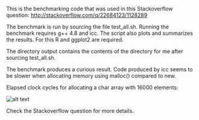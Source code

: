 This is the benchmarking code that was used in this Stackoverflow question:
http://stackoverflow.com/q/22684123/1128289

The benchmark is run by sourcing the file test_all.sh. Running the benchmark
requires g++ 4.8 and icc.  The script also plots and summarizes the results.
For this R and ggplot2 are required.

The directory output contains the contents of the directory for me after
sourcing test_all.sh.

The benchmark produces a curious result. Code produced by icc seems to
be slower when allocating memory using malloc() compared to new.

Elapsed clock cycles for allocating a char array with 16000 elements:

![alt text](http://i.stack.imgur.com/BKQR4.png "elapsed clock cycles for allocating array")

Check the Stackoverflow question for more details.
